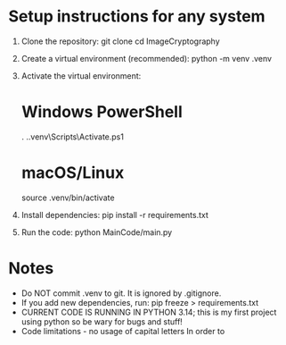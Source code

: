 # Setup instructions for any system

1. Clone the repository:
   git clone <your-repo-url>
   cd ImageCryptography

2. Create a virtual environment (recommended):
   python -m venv .venv

3. Activate the virtual environment:
   # Windows PowerShell
   . .\.venv\Scripts\Activate.ps1
   # macOS/Linux
   source .venv/bin/activate

4. Install dependencies:
   pip install -r requirements.txt

5. Run the code:
   python MainCode/main.py

# Notes
- Do NOT commit .venv to git. It is ignored by .gitignore.
- If you add new dependencies, run: pip freeze > requirements.txt
- CURRENT CODE IS RUNNING IN PYTHON 3.14; this is my first project using python so be wary for bugs and stuff!
- Code limitations - no usage of capital letters
In order to 